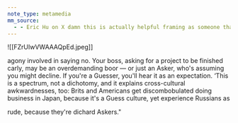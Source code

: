 ```yaml
---
note_type: metamedia
mm_source:
  - - Eric Hu on X damn this is actually helpful framing as someone that grew up in a Guess Culture household lol httpst.coyPDoWCqTwB httpst.cosDXM8eXB0W  X.md
---
```


![[FZrUIwVWAAAQpEd.jpeg]]

agony involved in saying no. Your boss, asking for a project to be finished
carly, may be an overdemanding boor — or just an Asker, who's assuming
you might decline. If you're a Guesser, you'll hear it as an expectation.
‘This is a spectrum, not a dichotomy, and it explains cross-cultural
awkwardnesses, too: Brits and Americans get discombobulated doing
business in Japan, because it's a Guess culture, yet experience Russians as

rude, because they're dichard Askers."

